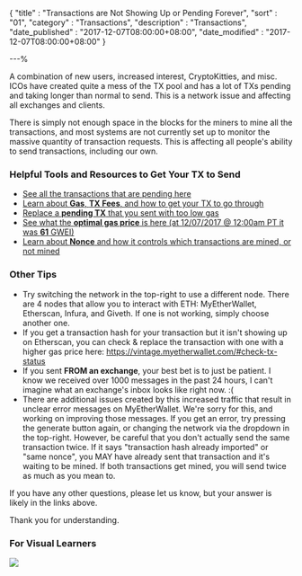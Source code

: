 {
"title"       : "Transactions are Not Showing Up or Pending Forever",
"sort"        : "01",
"category"    : "Transactions",
"description" : "Transactions",
"date_published" : "2017-12-07T08:00:00+08:00",
"date_modified"  : "2017-12-07T08:00:00+08:00"
}

---%

<p id="tansuopf_p1">
  A combination of new users, increased interest, CryptoKitties, and misc. ICOs have created quite a mess of the TX pool and has a lot of TXs pending and taking longer than normal to send. This is a network issue and affecting all exchanges and clients.
</p>
<p id="tansuopf_p2">
  There is simply not enough space in the blocks for the miners to mine all the transactions, and most systems are not currently set up to monitor the massive quantity of transaction requests. This is affecting all people's ability to send transactions, including our own.
</p>

### Helpful Tools and Resources to Get Your TX to Send
<ul>
  <li id="tansuopf_helpful_tools_l1">
    <a href="https://etherscan.io/txsPending" target="_blank">
      See all the transactions that are pending here
    </a>
  </li>
  <li id="tansuopf_helpful_tools_l2">
    <a href="https://kb.myetherwallet.com/gas/what-is-gas-ethereum.html" target="_blank">
      Learn about <b>Gas</b>, <b>TX Fees</b>, and how to get your TX to go through
    </a>
  </li>
  <li id="tansuopf_helpful_tools_l3">
    <a href="https://kb.myetherwallet.com/transactions/check-status-of-ethereum-transaction.html" target="_blank">
      Replace a <b>pending TX</b> that you sent with too low gas
    </a>
  </li>
  <li id="tansuopf_helpful_tools_l4">
    <a href="https://ethgasstation.info/" target="_blank">
      See what the <b>optimal gas price</b> is here (at 12/07/2017 @ 12:00am PT it was <b>61</b> GWEI)
    </a>
  </li>
  <li id="tansuopf_helpful_tools_l5">
    <a href="https://kb.myetherwallet.com/transactions/what-is-nonce.html" target="_blank">
      Learn about <b>Nonce</b> and how it controls which transactions are mined, or not mined
    </a>
  </li>
</ul>

### Other Tips

<ul>
  <li id="tansuopf_other_l1">
    Try switching the network in the top-right to use a different node. There are 4 nodes that allow you to interact with ETH: MyEtherWallet, Etherscan, Infura, and Giveth. If one is not working, simply choose another one.
  </li>
  <li id="tansuopf_other_l2">
    If you get a transaction hash for your transaction but it isn't showing up on Etherscan, you can check & replace the transaction with one with a higher gas price here: <a href="https://vintage.myetherwallet.com/#check-tx-status" target="_blank">https://vintage.myetherwallet.com/#check-tx-status</a>
  </li>
  <li id="tansuopf_other_l3">
    If you sent <b>FROM an exchange</b>, your best bet is to just be patient. I know we received over 1000 messages in the past 24 hours, I can't imagine what an exchange's inbox looks like right now. :(
  </li>
  <li id="tansuopf_other_l4">
    There are additional issues created by this increased traffic that result in unclear error messages on MyEtherWallet. We're sorry for this, and working on improving those messages. If you get an error, try pressing the generate button again, or changing the network via the dropdown in the top-right. However, be careful that you don't actually send the same transaction twice. If it says "transaction hash already imported" or "same nonce", you MAY have already sent that transaction and it's waiting to be mined. If both transactions get mined, you will send twice as much as you mean to.
  </li>
</ul>
<p id="tansuopf_any_questions">
  If you have any other questions, please let us know, but your answer is likely in the links above.
</p>
<p id="tansuopf_thanks">
  Thank you for understanding.
</p>

### For Visual Learners
<div id="fvl_img3">
  <img src="../images/tx_pool_infographic.png" />
</div>
